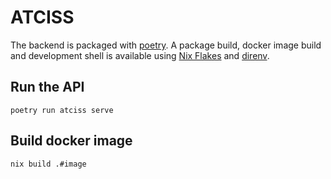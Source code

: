 # ATCISS

The backend is packaged with [poetry](https://python-poetry.org/).
A package build, docker image build and development shell is available
using [Nix Flakes](https://nixos.wiki/wiki/Flakes) and
[direnv](https://direnv.net/).

## Run the API

```
poetry run atciss serve
```

## Build docker image

```
nix build .#image
```
